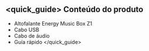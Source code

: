 ## <quick_guide> Conteúdo do produto

* Altofalante Energy Music Box Z1
* Cabo USB
* Cabo de áudio
* Guía rápido
</quick_guide>

